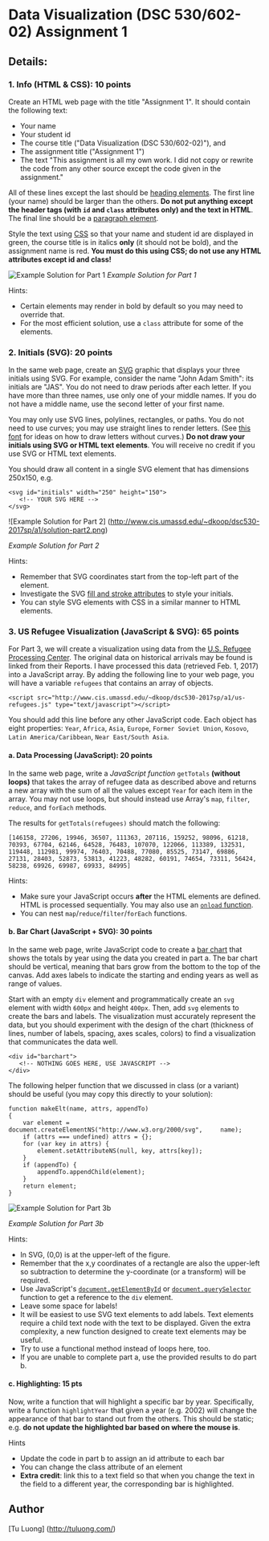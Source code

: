 # Data Visualization (DSC 530/602-02) Assignment 1

## Details:

### 1. Info (HTML & CSS): 10 points

Create an HTML web page with the title "Assignment 1". It should contain the following text:

+ Your name
+ Your student id
+ The course title ("Data Visualization (DSC 530/602-02)"), and
+ The assignment title ("Assignment 1")
+ The text "This assignment is all my own work. I did not copy or rewrite the code from any other source except the code given in the assignment."

All of these lines except the last should be [heading elements](https://developer.mozilla.org/en-US/docs/Web/HTML/Element/Heading_Elements). The first line (your name) should be larger than the others. **Do not put anything except the header tags (with `id` and `class` attributes only) and the text in HTML**. The final line should be a [paragraph element](https://developer.mozilla.org/en-US/docs/Web/HTML/Element/p).

Style the text using [CSS](https://developer.mozilla.org/en-US/docs/Web/CSS) so that your name and student id are displayed in green, the course title is in italics **only** (it should not be bold), and the assignment name is red. **You must do this using CSS; do not use any HTML attributes except id and class!**

![Example Solution for Part 1](http://www.cis.umassd.edu/~dkoop/dsc530-2017sp/a1/solution-part1.png)
*Example Solution for Part 1*

Hints:

+ Certain elements may render in bold by default so you may need to override that.
+ For the most efficient solution, use a `class` attribute for some of the elements.

### 2. Initials (SVG): 20 points

In the same web page, create an [SVG](https://developer.mozilla.org/en-US/docs/Web/SVG) graphic that displays your three initials using SVG. For example, consider the name "John Adam Smith": its initials are "JAS". You do not need to draw periods after each letter. If you have more than three names, use only one of your middle names. If you do not have a middle name, use the second letter of your first name.

You may only use SVG lines, polylines, rectangles, or paths. You do not need to use curves; you may use straight lines to render letters. (See [this font](http://www.dafont.com/ds-digital.font) for ideas on how to draw letters without curves.) **Do not draw your initials using SVG or HTML text elements**. You will receive no credit if you use SVG or HTML text elements.

You should draw all content in a single SVG element that has dimensions 250x150, e.g.

    <svg id="initials" width="250" height="150">
       <!-- YOUR SVG HERE -->
    </svg>

![Example Solution for Part 2] (http://www.cis.umassd.edu/~dkoop/dsc530-2017sp/a1/solution-part2.png)

*Example Solution for Part 2*

Hints:

+ Remember that SVG coordinates start from the top-left part of the element.
+ Investigate the SVG [fill and stroke attributes](https://developer.mozilla.org/en-US/docs/Web/SVG/Tutorial/Fills_and_Strokes) to style your initials.
+ You can style SVG elements with CSS in a similar manner to HTML elements.

### 3. US Refugee Visualization (JavaScript & SVG): 65 points

For Part 3, we will create a visualization using data from the [U.S. Refugee Processing Center](http://www.wrapsnet.org/). The original data on historical arrivals may be found is linked from their Reports. I have processed this data (retrieved Feb. 1, 2017) into a JavaScript array. By adding the following line to your web page, you will have a variable `refugees` that contains an array of objects.

    <script src="http://www.cis.umassd.edu/~dkoop/dsc530-2017sp/a1/us-refugees.js" type="text/javascript"></script>

You should add this line before any other JavaScript code. Each object has eight properties: `Year`, `Africa`, `Asia`, `Europe`, `Former Soviet Union`,  `Kosovo`, `Latin America/Caribbean`, `Near East/South Asia`.

#### a. Data Processing (JavaScript): 20 points

In the same web page, write a *JavaScript function* `getTotals` **(without loops)** that takes the array of refugee data as described above and returns a new array with the sum of all the values except `Year` for each item in the array. You may not use loops, but should instead use Array's `map`, `filter`, `reduce`, and `forEach` methods.

The results for `getTotals(refugees)` should match the following:

    [146158, 27206, 19946, 36507, 111363, 207116, 159252, 98096, 61218, 70393, 67704, 62146, 64528, 76483, 107070, 122066, 113389, 132531, 119448, 112981, 99974, 76403, 70488, 77080, 85525, 73147, 69886, 27131, 28403, 52873, 53813, 41223, 48282, 60191, 74654, 73311, 56424, 58238, 69926, 69987, 69933, 84995]

Hints:

+ Make sure your JavaScript occurs **after** the HTML elements are defined. HTML is processed sequentially. You may also use an [`onload` function](https://developer.mozilla.org/en-US/docs/Web/API/GlobalEventHandlers.onload).
+ You can nest `map`/`reduce`/`filter`/`forEach` functions.

#### b. Bar Chart (JavaScript + SVG): 30 points

In the same web page, write JavaScript code to create a [bar chart](https://en.wikipedia.org/wiki/Bar_chart) that shows the totals by year using the data you created in part a. The bar chart should be vertical, meaning that bars grow from the bottom to the top of the canvas. Add axes labels to indicate the starting and ending years as well as range of values.

Start with an empty `div` element and programmatically create an `svg` element with width `600px` and height `400px`. Then, add `svg` elements to create the bars and labels. The visualization must accurately represent the data, but you should experiment with the design of the chart (thickness of lines, number of labels, spacing, axes scales, colors) to find a visualization that communicates the data well.

    <div id="barchart">
       <!-- NOTHING GOES HERE, USE JAVASCRIPT -->
    </div>
The following helper function that we discussed in class (or a variant) should be useful (you may copy this directly to your solution):

    function makeElt(name, attrs, appendTo)
    {
        var element =     document.createElementNS("http://www.w3.org/2000/svg",     name);
        if (attrs === undefined) attrs = {};
        for (var key in attrs) {
            element.setAttributeNS(null, key, attrs[key]);
        }
        if (appendTo) {
            appendTo.appendChild(element);
        }
        return element;
    }
![Example Solution for Part 3b](http://www.cis.umassd.edu/~dkoop/dsc530-2017sp/a1/solution-part3.png)

*Example Solution for Part 3b*

Hints:

+ In SVG, (0,0) is at the upper-left of the figure.
+ Remember that the x,y coordinates of a rectangle are also the upper-left so subtraction to determine the y-coordinate (or a transform) will be required.
+ Use JavaScript's [`document.getElementById`](https://developer.mozilla.org/en-US/docs/Web/API/document.getElementById) or [`document.querySelector`](https://developer.mozilla.org/en-US/docs/Web/API/Document/querySelector) function to get a reference to the `div` element.
+ Leave some space for labels!
+ It will be easiest to use SVG text elements to add labels. Text elements require a child text node with the text to be displayed. Given the extra complexity, a new function designed to create text elements may be useful.
+ Try to use a functional method instead of loops here, too.
+ If you are unable to complete part a, use the provided results to do part b.

#### c. Highlighting: 15 pts

Now, write a function that will highlight a specific bar by year. Specifically, write a function `highlightYear` that given a year (e.g. 2002) will change the appearance of that bar to stand out from the others. This should be static; e.g. **do not update the highlighted bar based on where the mouse is**.

Hints

+ Update the code in part b to assign an id attribute to each bar
+ You can change the class attribute of an element
+ **Extra credit**: link this to a text field so that when you change the text in the field to a different year, the corresponding bar is highlighted.

## Author

[Tu Luong] (http://tuluong.com/)
